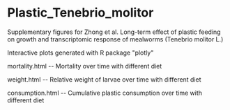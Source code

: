 # Plastic_Tenebrio_molitor

Supplementary figures for Zhong et al. Long-term effect of plastic feeding on growth and transcriptomic response of mealworms (Tenebrio molitor L.)

Interactive plots generated with R package "plotly" 

mortality.html -- Mortality over time with different diet

weight.html -- Relative weight of larvae over time with different diet

consumption.html -- Cumulative plastic consumption over time with different diet
